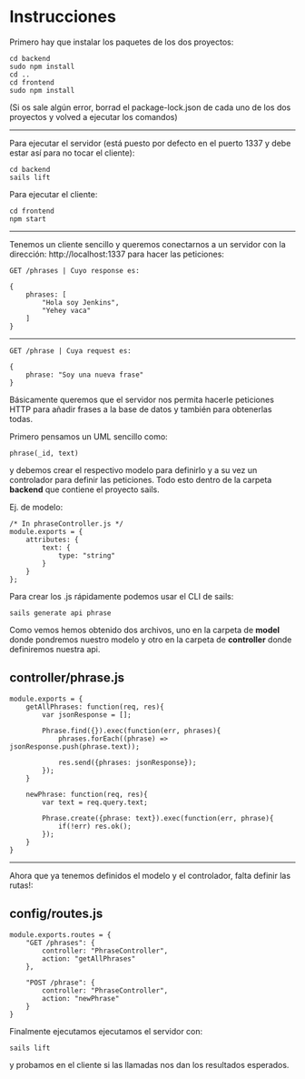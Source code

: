 # Instrucciones
Primero hay que instalar los paquetes de los dos proyectos:

    cd backend 
    sudo npm install
    cd ..
    cd frontend
    sudo npm install

(Si os sale algún error, borrad el package-lock.json de cada uno de los dos proyectos y volved a ejecutar los comandos)

---
Para ejecutar el servidor (está puesto por defecto en el puerto 1337 y debe estar así para no tocar el cliente):

    cd backend
    sails lift

Para ejecutar el cliente:

    cd frontend
    npm start
---

Tenemos un cliente sencillo y queremos conectarnos a un servidor con la dirección: http://localhost:1337 para hacer las peticiones:
 
    GET /phrases | Cuyo response es:

    {
        phrases: [
            "Hola soy Jenkins",
            "Yehey vaca"
        ]
    }
---
    GET /phrase | Cuya request es:

    {
        phrase: "Soy una nueva frase"
    }

Básicamente queremos que el servidor nos permita hacerle peticiones HTTP para añadir frases a la base de datos y también para obtenerlas todas.

Primero pensamos un UML sencillo como:

    phrase(_id, text)

y debemos crear el respectivo modelo para definirlo y a su  vez un controlador para definir las peticiones.
Todo esto dentro de la carpeta **backend** que contiene el proyecto sails.

Ej. de modelo:

    /* In phraseController.js */
    module.exports = {
        attributes: {
            text: {
                type: "string"
            }
        }
    };

Para crear los .js rápidamente podemos usar el CLI de sails:

    sails generate api phrase

Como vemos hemos obtenido dos archivos, uno en la carpeta de **model** donde pondremos nuestro modelo y otro en la carpeta de **controller** donde definiremos nuestra api.

## controller/phrase.js

    module.exports = {
        getAllPhrases: function(req, res){
            var jsonResponse = [];

            Phrase.find({}).exec(function(err, phrases){
                phrases.forEach((phrase) => jsonResponse.push(phrase.text));

                res.send({phrases: jsonResponse});
            });
        }

        newPhrase: function(req, res){
            var text = req.query.text;

            Phrase.create({phrase: text}).exec(function(err, phrase){
                if(!err) res.ok();
            });
        }
    }
---
Ahora que ya tenemos definidos el modelo y el controlador, falta definir las rutas!:

## config/routes.js

    module.exports.routes = {
        "GET /phrases": {
            controller: "PhraseController",
            action: "getAllPhrases"
        },

        "POST /phrase": {
            controller: "PhraseController",
            action: "newPhrase"
        }
    }

Finalmente ejecutamos ejecutamos el servidor con: 

    sails lift

y probamos en el cliente si las llamadas nos dan los resultados esperados.